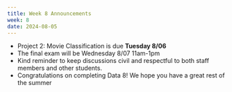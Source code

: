 ```yaml
---
title: Week 8 Announcements
week: 8
date: 2024-08-05
---
```

* Project 2: Movie Classification is due **Tuesday 8/06**
* The final exam will be Wednesday 8/07 11am-1pm
* Kind reminder to keep discussions civil and respectful to both staff members and other students.
* Congratulations on completing Data 8! We hope you have a great rest of the summer 